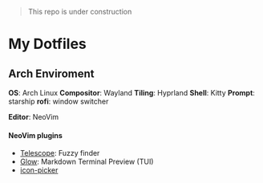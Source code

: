 
> This repo is under construction  

# My Dotfiles

## Arch Enviroment

**OS**: Arch Linux
**Compositor**: Wayland
**Tiling**: Hyprland
**Shell**: Kitty
**Prompt**: starship
**rofi**: window switcher

**Editor**: NeoVim

#### NeoVim plugins

- [Telescope](https://github.com/nvim-telescope/telescope.nvim): Fuzzy finder
- [Glow](https://github.com/ellisonleao/glow.nvim): Markdown Terminal Preview (TUI)
- [icon-picker](https://github.com/ziontee113/icon-picker.nvim)


